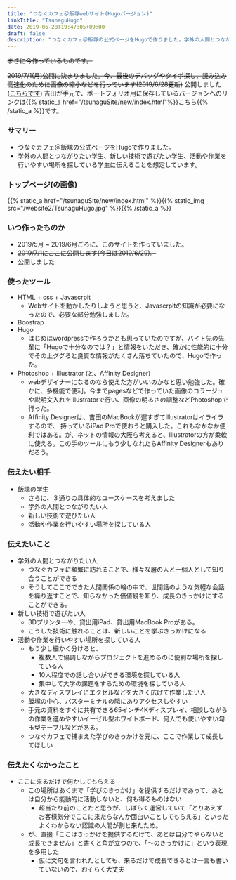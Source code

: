 ```yaml
---
title: "つなぐカフェ＠飯塚webサイト(Hugoバージョン)"
linkTitle: "TsunaguHugo"
date: 2019-06-28T19:47:05+09:00
draft: false
description: "つなぐカフェ＠飯塚の公式ページをHugoで作りました。学外の人間とつながりたい学生、新しい技術で遊びたい学生、活動や作業を行いやすい場所を探している学生に伝えることを想定しています。"
---
```


~~まさに今作っているものです。~~

~~2019/7/1(月)公開に決まりました。今、最後のデバッグやタイポ探し、読み込み高速化のために画像の縮小などを行っています(2019/6/28更新)~~
公開しました(<a href="http://www.tsunagucafe.com">こちらです</a>)
吉田が手元で、ポートフォリオ用に保存しているバージョンへのリンクは{{% static_a href="/tsunaguSite/new/index.html"%}}こちら{{% /static_a %}}です。

### サマリー
- つなぐカフェ＠飯塚の公式ページをHugoで作りました。
- 学外の人間とつながりたい学生、新しい技術で遊びたい学生、活動や作業を行いやすい場所を探している学生に伝えることを想定しています。

### トップページ(の画像)
{{% static_a href="/tsunaguSite/new/index.html" %}}{{% static_img src="/website2/TsunaguHugo.jpg" %}}{{% /static_a %}}

### いつ作ったものか
- 2019/5月 ~ 2019/6月ごろに、このサイトを作っていました。
- ~~2019/7/1に<a href="http://www.tsunagucafe.com">ここ</a>に公開します(今日は2019/6/29)。~~ 
- 公開しました

### 使ったツール
- HTML + css + Javascrpit
  - Webサイトを動かしたりしようと思うと、Javascrpitの知識が必要になったので、必要な部分勉強しました。
- Boostrap
- Hugo
  - はじめはwordpressで作ろうかとも思っていたのですが、バイト先の先輩に「Hugoで十分なのでは？」と情報をいただき、確かに性能的に十分でその上ググると良質な情報がたくさん落ちていたので、Hugoで作った。
- Photoshop + Illustrator (と、Affinity Designer)
  - webデザイナーになるのなら使えた方がいいのかなと思い勉強した。確かに、多機能で便利。今までpagesなどで作っていた画像のコラージュや説明文入れをIllustratorで行い、画像の明るさの調整などPhotoshopで行った。
  - Affinity Designerは、吉田のMacBookが遅すぎてIllustratorはイライラするので、 持っているiPad Proで使おうと購入した。これもなかなか便利ではある。が、ネットの情報の大阪ら考えると、Illustratorの方が柔軟に使える。この手のツールにもう少しなれたらAffinity Designerもありだろう。

### 伝えたい相手
- 飯塚の学生
  - さらに、３通りの具体的なユースケースを考えました
  - 学外の人間とつながりたい人
  - 新しい技術で遊びたい人
  - 活動や作業を行いやすい場所を探している人

### 伝えたいこと
- 学外の人間とつながりたい人
  - つなぐカフェに頻繁に訪れることで、様々な層の人と一個人として知り合うことができる
  - そうしてここでできた人間関係の輪の中で、世間話のような気軽な会話を繰り返すことで、知らなかった価値観を知り、成長のきっかけにすることができる。
- 新しい技術で遊びたい人
  - 3Dプリンターや、貸出用iPad、貸出用MacBook Proがある。
  - こうした技術に触れることは、新しいことを学ぶきっかけになる
- 活動や作業を行いやすい場所を探している人
  - もう少し細かく分けると、
      - 複数人で協調しながらプロジェクトを進めるのに便利な場所を探している人
      - 10人程度での話し合いができる環境を探している人
      - 集中して大学の課題をするための環境を探している人
  - 大きなディスプレイにエクセルなどを大きく広げて作業したい人
  - 飯塚の中心、バスターミナルの隣にありアクセスしやすい
  - 手元の資料をすぐに共有できる65インチ4Kディスプレイ、相談しながらの作業を進めやすいイーゼル型ホワイトボード、何人でも使いやすい勾玉型テーブルなどがある。
  - つなぐカフェで捕まえた学びのきっかけを元に、ここで作業して成長してほしい

### 伝えたくなかったこと
- ここに来るだけで何かしてもらえる
  - この場所はあくまで「学びのきっかけ」を提供するだけであって、あとは自分から能動的に活動しないと、何も得るものはない
      - 超当たり前のことだと思うが、しばらく運営していて「とりあえずお客様気分でここに来たらなんか面白いことしてもらえる」といったよくわからない認識の人間が割と来たため。
  - が、直接「ここはきっかけを提供するだけで、あとは自分でやらないと成長できません」と書くと角が立つので、「〜のきっかけに」という表現を多用した
    - 仮に文句を言われたとしても、来るだけで成長できるとは一言も書いていないので、おそらく大丈夫
